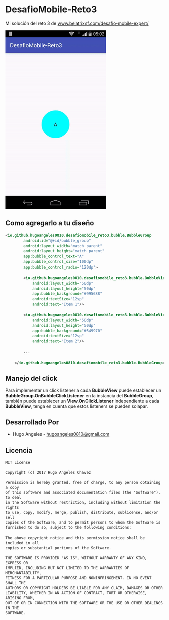 # DesafioMobile-Reto3

Mi solución del reto 3 de www.belatrixsf.com/desafio-mobile-expert/

![Interfaz gráfica de la aplicación](https://raw.githubusercontent.com/hugoangeles0810/DesafioMobile-Reto3/master/art/app.gif)


## Como agregarlo a tu diseño
```xml
<io.github.hugoangeles0810.desafiomobile_reto3.bubble.BubbleGroup
        android:id="@+id/bubble_group"
        android:layout_width="match_parent"
        android:layout_height="match_parent"
        app:bubble_control_text="A"
        app:bubble_control_size="100dp"
        app:bubble_control_radio="120dp">

        <io.github.hugoangeles0810.desafiomobile_reto3.bubble.BubbleView
            android:layout_width="50dp"
            android:layout_height="50dp"
            app:bubble_background="#995688"
            android:textSize="12sp"
            android:text="Item 1"/>

        <io.github.hugoangeles0810.desafiomobile_reto3.bubble.BubbleView
            android:layout_width="50dp"
            android:layout_height="50dp"
            app:bubble_background="#549970"
            android:textSize="12sp"
            android:text="Item 2"/>

        ...

    </io.github.hugoangeles0810.desafiomobile_reto3.bubble.BubbleGroup>
```

## Manejo del click
Para implementar un click listener a cada **BubbleView** puede establecer un **BubbleGroup.OnBubbleClickListener** en la instancia del **BubbleGroup**, también puede establecer un **View.OnClickListener** independiente a cada **BubbleView**, tenga en cuenta que estos listeners se pueden solapar.

## Desarrollado Por
* Hugo Angeles  - <hugoangeles0810@gmail.com>

## Licencia

    MIT License

    Copyright (c) 2017 Hugo Angeles Chavez

    Permission is hereby granted, free of charge, to any person obtaining a copy
    of this software and associated documentation files (the "Software"), to deal
    in the Software without restriction, including without limitation the rights
    to use, copy, modify, merge, publish, distribute, sublicense, and/or sell
    copies of the Software, and to permit persons to whom the Software is
    furnished to do so, subject to the following conditions:

    The above copyright notice and this permission notice shall be included in all
    copies or substantial portions of the Software.

    THE SOFTWARE IS PROVIDED "AS IS", WITHOUT WARRANTY OF ANY KIND, EXPRESS OR
    IMPLIED, INCLUDING BUT NOT LIMITED TO THE WARRANTIES OF MERCHANTABILITY,
    FITNESS FOR A PARTICULAR PURPOSE AND NONINFRINGEMENT. IN NO EVENT SHALL THE
    AUTHORS OR COPYRIGHT HOLDERS BE LIABLE FOR ANY CLAIM, DAMAGES OR OTHER
    LIABILITY, WHETHER IN AN ACTION OF CONTRACT, TORT OR OTHERWISE, ARISING FROM,
    OUT OF OR IN CONNECTION WITH THE SOFTWARE OR THE USE OR OTHER DEALINGS IN THE
    SOFTWARE.

